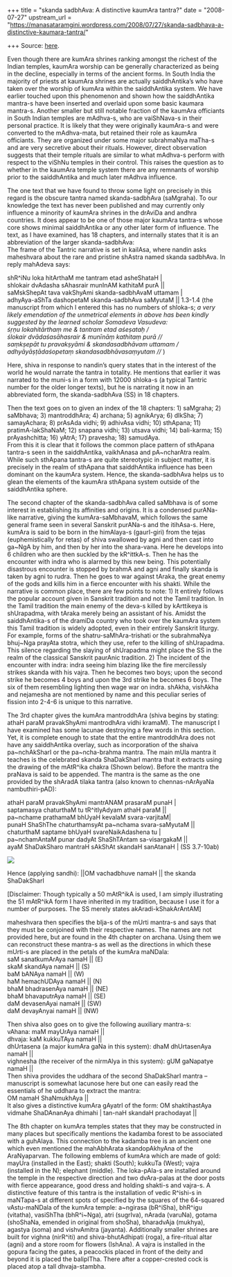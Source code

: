+++
title = "skanda sadbhAva: A distinctive kaumAra tantra?"
date = "2008-07-27"
upstream_url = "https://manasataramgini.wordpress.com/2008/07/27/skanda-sadbhava-a-distinctive-kaumara-tantra/"

+++
Source: [here](https://manasataramgini.wordpress.com/2008/07/27/skanda-sadbhava-a-distinctive-kaumara-tantra/).

Even though there are kumAra shrines ranking amongst the richest of the Indian temples, kaumAra worship can be generally characterized as being in the decline, especially in terms of the ancient forms. In South India the majority of priests at kaumAra shrines are actually saiddhAntika’s who have taken over the worship of kumAra within the saiddhAntika system. We have earlier touched upon this phenomenon and shown how the saiddhAntika mantra-s have been inserted and overlaid upon some basic kaumara mantra-s. Another smaller but still notable fraction of the kaumAra officiants in South Indian temples are mAdhva-s, who are vaiShNava-s in their personal practice. It is likely that they were originally kaumAra-s and were converted to the mAdhva-mata, but retained their role as kaumAra officiants. They are organized under some major subrahmaNya maTha-s and are very secretive about their rituals. However, direct observation suggests that their temple rituals are similar to what mAdhva-s perform with respect to the viShNu temples in their control. This raises the question as to whether in the kaumAra temple system there are any remnants of worship prior to the saiddhAntika and much later mAdhva influence.

The one text that we have found to throw some light on precisely in this regard is the obscure tantra named skanda-sadbhAva (saMgraha). To our knowledge the text has never been published and may currently only influence a minority of kaumAra shrines in the drAviDa and andhra countries. It does appear to be one of those major kaumAra tantra-s whose core shows minimal saiddhAntika or any other later form of influence. The text, as I have examined, has 18 chapters, and internally states that it is an abbreviation of the larger skanda-sadbhAva:  
The frame of the Tantric narrative is set in kailAsa, where nandin asks maheshvara about the rare and pristine shAstra named skanda sadbhAva. In reply mahAdeva says:

shR^iNu loka hitArthaM me tantram etad asheShataH \|  
shlokair dvAdasha sAhasrair munInAM kathitaM purA \|\|  
saMskShepAt tava vakShyAmi skanda-sadbhAvaM uttamam \|  
adhyAya-aShTa dashopetaM skanda-sadbhAva saMyutaM \|\| 1.3-1.4 (the manuscript from which I entered this has no numbers of shloka-s; *a very likely emendation of the unmetrical elements in above has been kindly suggested by the learned scholar Somadeva Vasudeva:  
śṛṇu lokahitārthaṃ me & tantram etad aśeṣataḥ /  
ślokair dvādaśasāhasrair & munīnāṃ kathitaṃ purā //  
saṃkṣepāt tu pravakṣyāmi & skandasadbhāvam uttamam /  
adhyāyāṣṭādaśopetaṃ skandasadbhāvasaṃyutam //* )

Here, shiva in response to nandin’s query states that in the interest of the world he would narrate the tantra in totality. He mentions that earlier it was narrated to the muni-s in a form with 12000 shloka-s (a typical Tantric number for the older longer texts), but he is narrating it now in an abbreviated form, the skanda-sadbhAva (SS) in 18 chapters.

Then the text goes on to given an index of the 18 chapters: 1) saMgraha; 2) saMbhava; 3) mantroddhAra; 4) archana; 5) agnikArya; 6) dIkSha; 7) samayAchara; 8) prAsAda vidhi; 9) adhivAsa vidhi; 10) sthApana; 11) pratimA-lakShaNaM; 12) snapana vidhi; 13) utsava vidhi; 14) bali-karma; 15) prAyashchitta; 16) yAtrA; 17) pravesha; 18) samudAya.  
From this it is clear that it follows the common place pattern of sthApana tantra-s seen in the saiddhAntika, vaikhAnasa and pA\~ncharAtra realm. While such sthApana tantra-s are quite stereotypic in subject matter, it is precisely in the realm of sthApana that saiddhAntika influence has been dominant on the kaumAra system. Hence, the skanda-sadbhAva helps us to glean the elements of the kaumAra sthApana system outside of the saiddhAntika sphere.

The second chapter of the skanda-sadbhAva called saMbhava is of some interest in establishing its affinities and origins. It is a condensed purANa-like narrative, giving the kumAra-saMbhavaM, which follows the same general frame seen in several Sanskrit purANa-s and the itihAsa-s. Here, kumAra is said to be born in the himAlaya-s (gaurI-giri) from the tejas (euphemistically for retas) of shiva swallowed by agni and then cast into ga\~NgA by him, and then by her into the shara-vana. Here he develops into 6 children who are then suckled by the kR^ittkA-s. Then he has the encounter with indra who is alarmed by this new being. This potentially disastrous encounter is stopped by brahmA and agni and finally skanda is taken by agni to rudra. Then he goes to war against tAraka, the great enemy of the gods and kills him in a fierce encounter with his shakti. While the narrative is common place, there are few points to note: 1) It entirely follows the popular account given in Sanskrit tradition and not the Tamil tradition. In the Tamil tradition the main enemy of the deva-s killed by kArttikeya is shUrapadma, with tAraka merely being an assistant of his. Amidst the saiddhAntika-s of the dramiDa country who took over the kaumAra system this Tamil tradition is widely adopted, even in their entirely Sanskrit liturgy. For example, forms of the shatru-saMhAra-trishati or the subrahmaNya bhuj\~Nga prayAta stotra, which they use, refer to the killing of shUrapadma. This silence regarding the slaying of shUrapadma might place the SS in the realm of the classical Sanskrit paurAnic tradition. 2) The incident of the encounter with indra: indra seeing him blazing like the fire mercilessly strikes skanda with his vajra. Then he becomes two boys; upon the second strike he becomes 4 boys and upon the 3rd strike he becomes 6 boys. The six of them resembling lighting then wage war on indra. shAkha, vishAkha and nejamesha are not mentioned by name and this peculiar series of fission into 2-4-6 is unique to this narrative.

The 3rd chapter gives the kumAra mantroddhAra (shiva begins by stating: athaH paraM pravakShyAmi mantrodhAra vidhi kramaM). The manuscript I have examined has some lacunae destroying a few words in this section. Yet, it is complete enough to state that the entire mantroddhAra does not have any saiddhAntika overlay, such as incorporation of the shaiva pa\~nchAkSharI or the pa\~ncha-brahma mantra. The main mUla mantra it teaches is the celebrated skanda ShaDakSharI mantra that it extracts using the drawing of the mAtR^ika chakra (Shown below). Before the mantra the praNava is said to be appended. The mantra is the same as the one provided by the shAradA tilaka tantra (also known to chennas-nArAyaNa nambuthiri-pAD):

athaH paraM pravakShyAmi mantrANAM prasaraM punaH \|  
saptamasya chaturthaM tu tR^itIyAdyam athaH paraM \|\|  
pa\~nchame prathamaM bhUyaH kevalaM svara-varjitaM\|  
punaH ShaShThe chaturthamsyAt pa\~nchama svara-saMyutaM \|\|  
chaturthaM saptame bhUyaH svareNaikAdashena tu \|  
pa\~nchamAntaM punar dadyAt ShaShTAntam sa-visargakaM \|\|  
ayaM ShaDakSharo mantraH sAkShAt skandaH sanAtanaH \| (SS 3.7-10ab)

[![](https://i2.wp.com/farm4.static.flickr.com/3058/2708727044_31f5463ee7_o.jpg)](http://farm4.static.flickr.com/3058/2708727044_31f5463ee7_o.jpg)

Hence (applying sandhi): \|\|OM vachadbhuve namaH \|\| the skanda ShaDakSharI

\[Disclaimer: Though typically a 50 mAtR^ikA is used, I am simply illustrating the 51 mAtR^ikA form I have inherited in my tradition, because I use it for a number of purposes. The SS merely states akAradi-kShakArAntAM\]

maheshvara then specifies the bIja-s of the mUrti mantra-s and says that they must be conjoined with their respective names. The names are not provided here, but are found in the 4th chapter on archana. Using them we can reconstruct these mantra-s as well as the directions in which these mUrti-s are placed in the petals of the kumAra maNDala:  
saM sanatkumArAya namaH \|\| (E)  
skaM skandAya namaH \|\| (S)  
baM bANAya namaH \|\| (W)  
haM hemachUDAya namaH \|\| (N)  
bhaM bhadrasenAya namaH \|\| (NE)  
bhaM bhavaputrAya namaH \|\| (SE)  
daM devasenAyai namaH \|\| (SW)  
daM devayAnyai namaH \|\| (NW)

Then shiva also goes on to give the following auxiliary mantra-s:  
vAhana: maM mayUrAya namaH \|\|  
dhvaja: kaM kukkuTAya namaH \|\|  
dhUrtasena (a major kumAra gaNa in this system): dhaM dhUrtasenAya namaH \|\|  
vighnesha (the receiver of the nirmAlya in this system): gUM gaNapatye namaH \|\|  
Then shiva provides the uddhara of the second ShaDakSharI mantra – manuscript is somewhat lacunose here but one can easily read the essentials of he uddhara to extract the mantra:  
OM namaH ShaNmukhAya \|\|  
It also gives a distinctive kumAra gAyatrI of the form: OM shaktihastAya vidmahe ShaDAnanAya dhimahi \| tan-naH skandaH prachodayat \|\|

The 8th chapter on kumAra temples states that they may be constructed in many places but specifically mentions the kadamba forest to be associated with a guhAlaya. This connection to the kadamba tree is an ancient one which even mentioned the mahAbhArata skandopAkhyAna of the AraNyaparvan. The following emblems of kumAra which are made of gold: mayUra (installed in the East); shakti (South); kukkuTa (West); vajra
(installed in the N); elephant (middle). The loka-pAla-s are installed
around the temple in the respective direction and two dvAra-palas at the door posts with fierce appearance, good dress and holding shakti-s and vajra-s. A distinctive feature of this tantra is the installation of vedic R^ishi-s in maNTapa-s at different spots of specified by the squares of the 64-squared vAstu-maNDala of the kumAra temple: a\~ngirasa
(bR^iSha), bhR^igu (vitatha), vasiShTha (bhR^i\~Nga), atri (sugrIva),
nArada (varuNa), gotama (shoShaNa, emended in original from shoSha), bharadvAja (mukhya), agastya (soma) and vishvAmitra (jayanta). Additionally smaller shrines are built for vighna (nirR^iti) and shiva-bhutAdhipati (roga), a fire-ritual altar (agni) and a store room for flowers (IshAna). A vajra is installed in the gopura facing the gates, a peacockis placed in front of the deity and beyond it is placed the balipITha. There after a copper-crested cock is placed atop a tall dhvaja-stambha.

